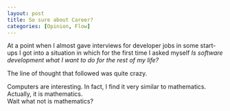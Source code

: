 ```yaml
---
layout: post
title: So sure about Career?
categories: [Opinion, Flow]
---
```


At a point when I almost gave interviews for developer jobs in some start-ups I got into a situation in which for the first time I asked myself *Is software development what I want to do for the rest of my life?*  

The line of thought that followed was quite crazy.

Computers are interesting. In fact, I find it very similar to mathematics. Actually, it is mathematics.  
Wait what not is mathematics?  

